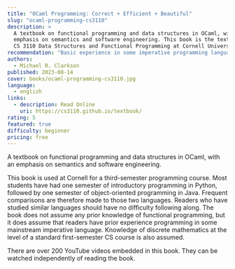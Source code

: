 ```yaml
---
title: "OCaml Programming: Correct + Efficient + Beautiful"
slug: "ocaml-programming-cs3110"
description: >
  A textbook on functional programming and data structures in OCaml, with an
  emphasis on semantics and software engineering. This book is the textbook for
  CS 3110 Data Structures and Functional Programming at Cornell University.
recommendation: "Basic experience in some imperative programming language is helpful. Includes over 200 videos."
authors:
  - Michael R. Clarkson
published: 2023-08-14
cover: books/ocaml-programming-cs3110.jpg
language:
  - english
links:
  - description: Read Online
    uri: https://cs3110.github.io/textbook/
rating: 5
featured: true
difficulty: beginner
pricing: free
---
```


A textbook on functional programming and data structures in OCaml, with an
emphasis on semantics and software engineering.

This book is used at Cornell for a third-semester programming course. Most
students have had one semester of introductory programming in Python, followed
by one semester of object-oriented programming in Java. Frequent comparisons
are therefore made to those two languages. Readers who have studied similar
languages should have no difficulty following along. The book does not assume
any prior knowledge of functional programming, but it does assume that readers
have prior experience programming in some mainstream imperative language.
Knowledge of discrete mathematics at the level of a standard first-semester CS
course is also assumed.

There are over 200 YouTube videos embedded in this book. They can be watched
independently of reading the book.
